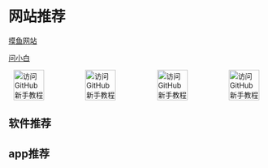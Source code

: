 # 网站推荐

[摸鱼网站](https://poki.com/zh)

[问小白]()



<div style="display: flex; justify-content: space-between; align-items: center;">
  <a href="https://hellogithub.com/" target="_blank" style="display: inline-block; width: 60px; height: 60px; margin: 0 10px; position: relative;">
    <img src="https://hellogithub.com/favicon/apple-icon-57x57.png" alt="访问GitHub新手教程" style="width: 100%; height: 100%; object-fit: contain; transition: transform 0.3s ease;" onmouseover="this.style.transform='scale(1.1)'" onmouseout="this.style.transform='scale(1)'">
  </a>
  <a href="https://hellogithub.com/" target="_blank" style="display: inline-block; width: 60px; height: 60px; margin: 0 10px; position: relative;">
    <img src="https://hellogithub.com/favicon/apple-icon-57x57.png" alt="访问GitHub新手教程" style="width: 100%; height: 100%; object-fit: contain; transition: transform 0.3s ease;" onmouseover="this.style.transform='scale(1.1)'" onmouseout="this.style.transform='scale(1)'">
  </a>
  <a href="https://hellogithub.com/" target="_blank" style="display: inline-block; width: 60px; height: 60px; margin: 0 10px; position: relative;">
    <img src="https://hellogithub.com/favicon/apple-icon-57x57.png" alt="访问GitHub新手教程" style="width: 100%; height: 100%; object-fit: contain; transition: transform 0.3s ease;" onmouseover="this.style.transform='scale(1.1)'" onmouseout="this.style.transform='scale(1)'">
  </a>
  <a href="https://hellogithub.com/" target="_blank" style="display: inline-block; width: 60px; height: 60px; margin: 0 10px; position: relative;">
    <img src="https://hellogithub.com/favicon/apple-icon-57x57.png" alt="访问GitHub新手教程" style="width: 100%; height: 100%; object-fit: contain; transition: transform 0.3s ease;" onmouseover="this.style.transform='scale(1.1)'" onmouseout="this.style.transform='scale(1)'">
  </a>
</div>


## 软件推荐





## app推荐
